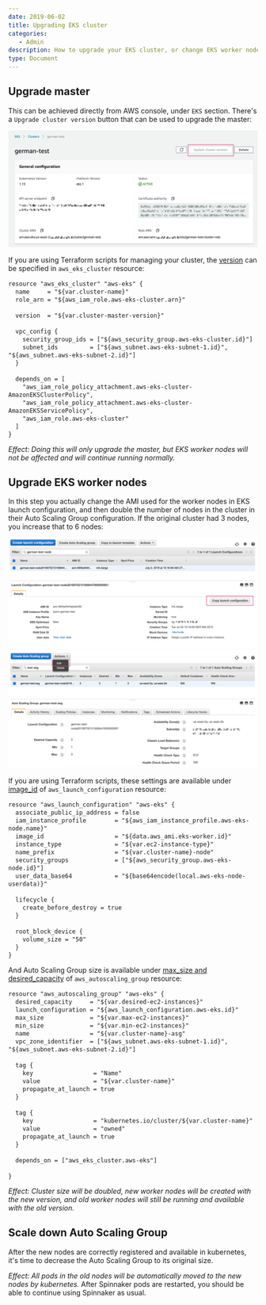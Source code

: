 ```yaml
---
date: 2019-06-02
title: Upgrading EKS cluster
categories:
   - Admin
description: How to upgrade your EKS cluster, or change EKS worker nodes without losing Spinnaker
type: Document
---
```


## Upgrade master

This can be achieved directly from AWS console, under `EKS` section. There's a `Upgrade cluster version` button that can be used to upgrade the master:

![](/images/cluster-upgrade-master.png)

If you are using Terraform scripts for managing your cluster, the [version](https://www.terraform.io/docs/providers/aws/r/eks_cluster.html#version) can be specified in `aws_eks_cluster` resource:

```
resource "aws_eks_cluster" "aws-eks" {
  name     = "${var.cluster-name}"
  role_arn = "${aws_iam_role.aws-eks-cluster.arn}"
  
  version  = "${var.cluster-master-version}"

  vpc_config {
    security_group_ids = ["${aws_security_group.aws-eks-cluster.id}"]
    subnet_ids         = ["${aws_subnet.aws-eks-subnet-1.id}", "${aws_subnet.aws-eks-subnet-2.id}"]
  }

  depends_on = [
    "aws_iam_role_policy_attachment.aws-eks-cluster-AmazonEKSClusterPolicy",
    "aws_iam_role_policy_attachment.aws-eks-cluster-AmazonEKSServicePolicy",
    "aws_iam_role.aws-eks-cluster"
  ]
}
```

_Effect: Doing this will only upgrade the master, but EKS worker nodes will not be affected and will continue running normally._


## Upgrade EKS worker nodes

In this step you actually change the AMI used for the worker nodes in EKS launch configuration, and then double the number of nodes in the cluster in their Auto Scaling Group configuration. If the original cluster had 3 nodes, you increase that to 6 nodes:

![](/images/cluster-upgrade-launch-config.png)
![](/images/cluster-upgrade-asg.png)

If you are using Terraform scripts, these settings are available under [image_id](https://www.terraform.io/docs/providers/aws/r/launch_configuration.html#image_id) of `aws_launch_configuration` resource:

```
resource "aws_launch_configuration" "aws-eks" {
  associate_public_ip_address = false
  iam_instance_profile        = "${aws_iam_instance_profile.aws-eks-node.name}"
  image_id                    = "${data.aws_ami.eks-worker.id}"
  instance_type               = "${var.ec2-instance-type}"
  name_prefix                 = "${var.cluster-name}-node"
  security_groups             = ["${aws_security_group.aws-eks-node.id}"]
  user_data_base64            = "${base64encode(local.aws-eks-node-userdata)}"

  lifecycle {
    create_before_destroy = true
  }

  root_block_device {
    volume_size = "50"
  }
}
```

And Auto Scaling Group size is available under [max_size and desired_capacity](https://www.terraform.io/docs/providers/aws/r/autoscaling_group.html#desired_capacity) of `aws_autoscaling_group` resource:

```
resource "aws_autoscaling_group" "aws-eks" {
  desired_capacity     = "${var.desired-ec2-instances}"
  launch_configuration = "${aws_launch_configuration.aws-eks.id}"
  max_size             = "${var.max-ec2-instances}" 
  min_size             = "${var.min-ec2-instances}" 
  name                 = "${var.cluster-name}-asg"
  vpc_zone_identifier  = ["${aws_subnet.aws-eks-subnet-1.id}", "${aws_subnet.aws-eks-subnet-2.id}"]

  tag {
    key                 = "Name"
    value               = "${var.cluster-name}"
    propagate_at_launch = true
  }

  tag {
    key                 = "kubernetes.io/cluster/${var.cluster-name}"
    value               = "owned"
    propagate_at_launch = true
  }

  depends_on = ["aws_eks_cluster.aws-eks"]

}
```

_Effect: Cluster size will be doubled, new worker nodes will be created with the new version, and old worker nodes will still be running and available with the old version._

## Scale down Auto Scaling Group

After the new nodes are correctly registered and available in kubernetes, it's time to decrease the Auto Scaling Group to its original size.

_Effect: All pods in the old nodes will be automatically moved to the new nodes by kubernetes._ After Spinnaker pods are restarted, you should be able to continue using Spinnaker as usual.
